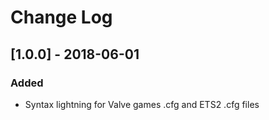 # Change Log

## [1.0.0] - 2018-06-01
### Added
- Syntax lightning for Valve games .cfg and ETS2 .cfg files